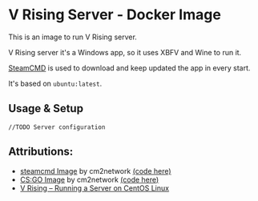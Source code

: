 # V Rising Server - Docker Image
This is an image to run V Rising server. 

V Rising server it's a Windows app, so it uses XBFV and Wine to run it.

[SteamCMD](https://developer.valvesoftware.com/wiki/SteamCMD) is used to download and keep updated the app in every start. 

It's based on `ubuntu:latest`.
## Usage & Setup
`//TODO Server configuration`
## Attributions:
- [steamcmd Image](https://hub.docker.com/r/cm2network/steamcmd) by cm2network [(code here)](https://github.com/CM2Walki/steamcmd)
- [CS:GO Image](https://hub.docker.com/r/cm2network/csgo/) by cm2network [(code here)](https://github.com/CM2Walki/CSGO)
- [V Rising – Running a Server on CentOS Linux](https://gameplay.tips/guides/v-rising-running-a-server-on-centos-linux.html)